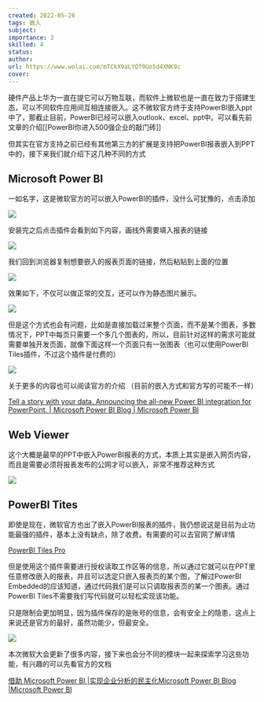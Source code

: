 ```yaml
---
created: 2022-05-26
tags: 嵌入
subject:  
importance: 2
skilled: 4
status:
author:
url: https://www.wolai.com/mTCkX9aLYQf9Uo5d4XNK9c
cover: 
---
```


硬件产品上华为一直在提它可以万物互联，而软件上微软也是一直在致力于搭建生态，可以不同软件应用间互相连接嵌入。这不微软官方终于支持PowerBI嵌入ppt中了，那截止目前，PowerBI已经可以嵌入outlook、excel、ppt中。可以看先前文章的介绍[[PowerBI你进入500强企业的敲门砖]]

但其实在官方支持之前已经有其他第三方的扩展是支持把PowerBI报表嵌入到PPT中的，接下来我们就介绍下这几种不同的方式

## Microsoft Power BI

一如名字，这是微软官方的可以嵌入PowerBI的插件，没什么可犹豫的，点击添加

![](https://secure2.wostatic.cn/static/tS3hByM2dUYDKo7TrZtejj/image.png?auth_key=1653545077-39UjKJ9yk6sYC1vtCskidf-0-797a93db6f9690cb7a65014538ae127b)

安装完之后点击插件会看到如下内容，画线外需要填入报表的链接

![](https://secure2.wostatic.cn/static/2s6KqDKN26fpmGn6PksPoe/image.png?auth_key=1653545067-b3p1TLNbQbLRB4sjB8dvQX-0-a70246988530dae47e713b7113bd7c9d)

我们回到浏览器复制想要嵌入的报表页面的链接，然后粘贴到上面的位置

![](https://secure2.wostatic.cn/static/fwsvqdbYMyJcq8i8LhDNi/image.png?auth_key=1653545056-tWurwmcWM2yBpUFp4rSntu-0-16cd010ea76cd52771e44f01cde32645)

效果如下，不仅可以做正常的交互，还可以作为静态图片展示。

![](https://secure2.wostatic.cn/static/o6AhywDuvpUNeDzy7Y1jHS/%E5%8A%A8%E7%94%BB.gif?auth_key=1653544898-3d3embYcenboMTyHsfS2QM-0-6712f1835cd30719e4a79b37f7ded678)

但是这个方式也会有问题，比如是直接加载过来整个页面，而不是某个图表，多数情况下，PPT中每页只需要一个多几个图表的，所以，目前针对这样的需求可能就需要单独开发页面，就像下面这样一个页面只有一张图表（也可以使用PowerBI Tiles插件，不过这个插件是付费的）

![](https://secure2.wostatic.cn/static/q8wEZzHdKxms9ozknqPCNB/image.png?auth_key=1653545030-kA6yaaoL14yyL8R4hxrvsd-0-16f613fee0ce5b46b72f3e8d8331cf53)

关于更多的内容也可以阅读官方的介绍 （目前的嵌入方式和官方写的可能不一样）

[Tell a story with your data. Announcing the all-new Power BI integration for PowerPoint. | Microsoft Power BI Blog | Microsoft Power BI](https://powerbi.microsoft.com/en-us/blog/tell-a-story-with-your-data-announcing-the-all-new-power-bi-integration-for-powerpoint/)

## Web Viewer

这个大概是最早的PPT中嵌入PowerBI报表的方式，本质上其实是嵌入网页内容，而且是需要必须将报表发布的公网才可以嵌入，非常不推荐这种方式

![](https://secure2.wostatic.cn/static/gX5DXqna3Vtz4spcGriF17/image.png?auth_key=1653545014-6GRSzeV8b2YUPXxSRc1Xz3-0-a26f7c54d0add5d96306fa43cf3aff54)

## PowerBI Tites

即使是现在，微软官方也出了嵌入PowerBI报表的插件，我仍想说这是目前为止功能最强的插件，基本上没有缺点，除了收费。有需要的可以去官网了解详情

[PowerBI Tiles Pro](https://powerbitiles.com/Pro)

但是使用这个插件需要进行授权读取工作区等的信息，所以通过它就可以在PPT里任意修改嵌入的报表，并且可以选定只嵌入报表页的某个图，了解过PowerBI Embedded的应该知道，通过代码我们是可以只调取报表页的某一个图表。通过PowerBI Tiles不需要我们写代码就可以轻松实现该功能。

只是限制会更加明显，因为插件保存的是账号的信息，会有安全上的隐患，这点上来说还是官方的最好，虽然功能少，但最安全。

![](https://secure2.wostatic.cn/static/9EmUi5YgXH7QBQsgiNRQ7S/image.png?auth_key=1653544996-9EwtiFuUfRYjZV5MnG98q9-0-dae33fb80ae9dfa701d2c29ab465b872)

本次微软大会更新了很多内容，接下来也会分不同的模块一起来探索学习这些功能，有兴趣的可以先看官方的文档

[借助 Microsoft Power BI |实现企业分析的民主化Microsoft Power BI Blog |Microsoft Power BI](https://powerbi.microsoft.com/en-us/blog/democratize-enterprise-analytics-with-microsoft-power-bi/)